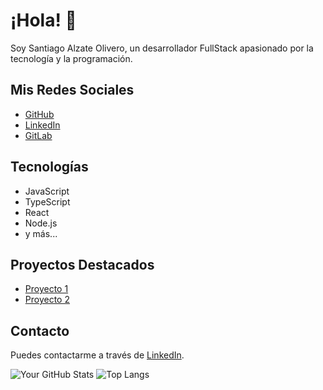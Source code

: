 # ¡Hola! 👋

Soy Santiago Alzate Olivero, un desarrollador FullStack apasionado por la tecnología y la programación.

## Mis Redes Sociales

- [GitHub](https://github.com/expein)
- [LinkedIn](https://www.linkedin.com/in/santiagoalzateolivero/)
- [GitLab](https://gitlab.com/santyalzateo05)

## Tecnologías

- JavaScript
- TypeScript
- React
- Node.js
- y más...

## Proyectos Destacados

- [Proyecto 1](https://github.com/expein/proyecto1)
- [Proyecto 2](https://github.com/expein/proyecto2)

## Contacto

Puedes contactarme a través de [LinkedIn](https://www.linkedin.com/in/santiagoalzateolivero/).

![Your GitHub Stats](https://github-readme-stats.vercel.app/api?username=TU_USUARIO&show_icons=true&theme=radical&count_private=true)
![Top Langs](https://github-readme-stats.vercel.app/api/top-langs/?username=TU_USUARIO&layout=compact&langs_count=8)
